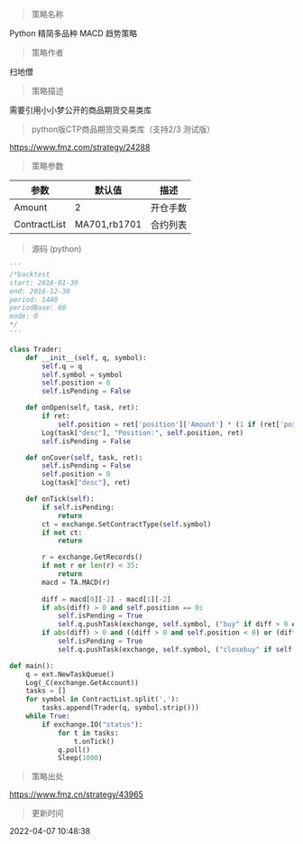 
> 策略名称

Python  精简多品种 MACD 趋势策略

> 策略作者

扫地僧

> 策略描述

需要引用小小梦公开的商品期货交易类库

> python版CTP商品期货交易类库（支持2/3 测试版）

https://www.fmz.com/strategy/24288

> 策略参数



|参数|默认值|描述|
|----|----|----|
|Amount|2|开仓手数|
|ContractList|MA701,rb1701|合约列表|


> 源码 (python)

``` python
'''
/*backtest
start: 2016-01-30        
end: 2016-12-30           
period: 1440
periodBase: 60
mode: 0                 
*/
'''

class Trader:
    def __init__(self, q, symbol):
        self.q = q
        self.symbol = symbol
        self.position = 0
        self.isPending = False

    def onOpen(self, task, ret):
        if ret:
            self.position = ret['position']['Amount'] * (1 if (ret['position']['Type'] == PD_LONG or ret['position']['Type'] == PD_LONG_YD) else -1)
        Log(task["desc"], "Position:", self.position, ret)
        self.isPending = False

    def onCover(self, task, ret):
        self.isPending = False
        self.position = 0
        Log(task["desc"], ret)

    def onTick(self):
        if self.isPending:
            return
        ct = exchange.SetContractType(self.symbol)
        if not ct:
            return

        r = exchange.GetRecords()
        if not r or len(r) < 35:
            return
        macd = TA.MACD(r)
        
        diff = macd[0][-2] - macd[1][-2]
        if abs(diff) > 0 and self.position == 0:
            self.isPending = True
            self.q.pushTask(exchange, self.symbol, ("buy" if diff > 0 else "sell"), 1, self.onOpen)
        if abs(diff) > 0 and ((diff > 0 and self.position < 0) or (diff < 0 and self.position > 0)):
            self.isPending = True
            self.q.pushTask(exchange, self.symbol, ("closebuy" if self.position > 0 else "closesell"), 1, self.onCover)

def main():
    q = ext.NewTaskQueue()
    Log(_C(exchange.GetAccount))
    tasks = []
    for symbol in ContractList.split(','):
        tasks.append(Trader(q, symbol.strip()))
    while True:
        if exchange.IO("status"):
            for t in tasks:
                t.onTick()
            q.poll()
            Sleep(1000)
```

> 策略出处

https://www.fmz.cn/strategy/43965

> 更新时间

2022-04-07 10:48:38
